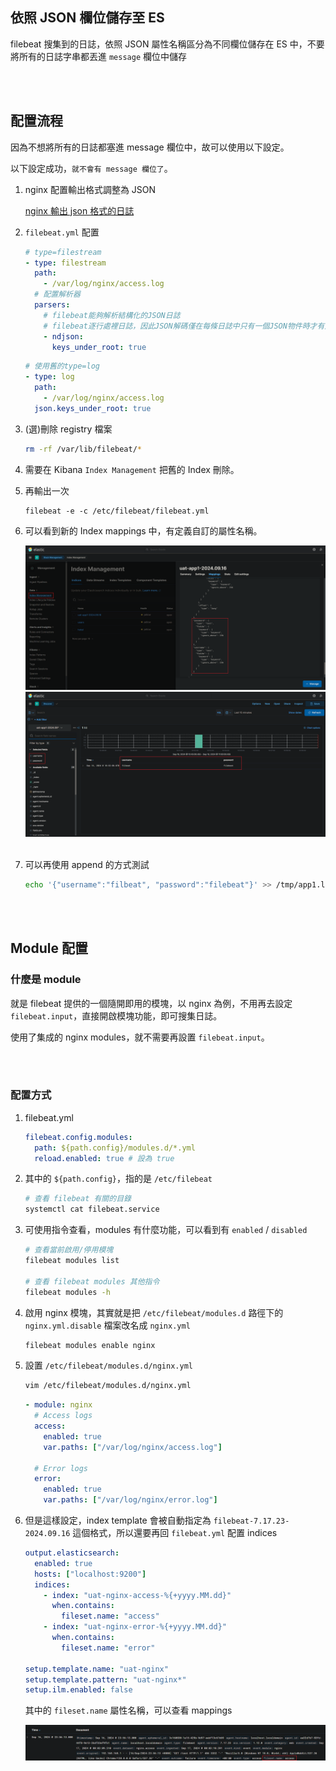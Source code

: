 ## 依照 JSON 欄位儲存至 ES

filebeat 搜集到的日誌，依照 JSON 屬性名稱區分為不同欄位儲存在 ES 中，不要將所有的日誌字串都丟進 `message` 欄位中儲存

<br/>

<br/>

## 配置流程

因為不想將所有的日誌都塞進 message 欄位中，故可以使用以下設定。

以下設定成功，`就不會有 message 欄位了`。

1. nginx 配置輸出格式調整為 JSON

    [nginx 輸出 json 格式的日誌](../../Nginx/2_基礎配置.md#日誌使用-json-格式輸出)

2. `filebeat.yml` 配置

    ```yml
    # type=filestream
    - type: filestream
      path:
        - /var/log/nginx/access.log
      # 配置解析器
      parsers:
        # filebeat能夠解析結構化的JSON日誌
        # filebeat逐行處裡日誌，因此JSON解碼僅在每條日誌中只有一個JSON物件時才有效
        - ndjson:
          keys_under_root: true
    ```
    ```yml
    # 使用舊的type=log
    - type: log
      path:
        - /var/log/nginx/access.log
      json.keys_under_root: true
    ```

3. (選)刪除 registry 檔案

    ```sh
    rm -rf /var/lib/filebeat/*
    ```

4. 需要在 Kibana `Index Management` 把舊的 Index 刪除。

5. 再輸出一次

    ```
    filebeat -e -c /etc/filebeat/filebeat.yml
    ```

6. 可以看到新的 Index mappings 中，有定義自訂的屬性名稱。

    <img src='../../_image/Snipaste_2024-09-16_10-54-53.png'>

    <img src='../../_image/Snipaste_2024-09-16_11-00-34.png'>

    <br/>

    <br/>

7. 可以再使用 append 的方式測試

    ```sh
    echo '{"username":"filbeat", "password":"filebeat"}' >> /tmp/app1.log
    ```

<br/>

<br/>

## Module 配置

### 什麼是 module

就是 filebeat 提供的一個隨開即用的模塊，以 nginx 為例，不用再去設定 `filebeat.input`，直接開啟模塊功能，即可搜集日誌。


使用了集成的 nginx modules，就不需要再設置 `filebeat.input`。

<br/>

<br/>

### 配置方式

1. filebeat.yml

    ```yml
    filebeat.config.modules:
      path: ${path.config}/modules.d/*.yml
      reload.enabled: true # 設為 true
    ```


2. 其中的 `${path.config}`，指的是 `/etc/filebeat`

    ```sh
    # 查看 filebeat 有關的目錄
    systemctl cat filebeat.service
    ```


3. 可使用指令查看，modules 有什麼功能，可以看到有 `enabled` / `disabled` 

    ```sh
    # 查看當前啟用/停用模塊
    filebeat modules list

    # 查看 filebeat modules 其他指令
    filebeat modules -h
    ```

4. 啟用 nginx 模塊，其實就是把 `/etc/filebeat/modules.d` 路徑下的 `nginx.yml.disable` 檔案改名成 `nginx.yml`

    ```sh
    filebeat modules enable nginx
    ```

5. 設置 `/etc/filebeat/modules.d/nginx.yml`

    ```sh
    vim /etc/filebeat/modules.d/nginx.yml
    ```

    ```yml
    - module: nginx
      # Access logs
      access:
        enabled: true
        var.paths: ["/var/log/nginx/access.log"]

      # Error logs
      error:
        enabled: true
        var.paths: ["/var/log/nginx/error.log"]
    ```

6. 但是這樣設定，index template 會被自動指定為 `filebeat-7.17.23-2024.09.16` 這個格式，所以還要再回 `filebeat.yml` 配置 indices

    ```yml
    output.elasticsearch:
      enabled: true
      hosts: ["localhost:9200"]
      indices:
        - index: "uat-nginx-access-%{+yyyy.MM.dd}"
          when.contains:
            fileset.name: "access"
        - index: "uat-nginx-error-%{+yyyy.MM.dd}"
          when.contains:
            fileset.name: "error"

    setup.template.name: "uat-nginx"
    setup.template.pattern: "uat-nginx*"
    setup.ilm.enabled: false
    ```

    其中的 `fileset.name` 屬性名稱，可以查看 mappings

    <img src='../../_image/Snipaste_2024-09-17_00-16-40.png'>

    <br/>

    <br/>